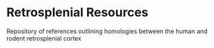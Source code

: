 # Retrosplenial Resources

Repository of references outlining homologies between the human and rodent retrosplenial cortex


